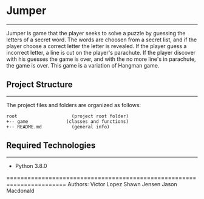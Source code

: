 # Jumper
---
Jumper is  game that the player seeks to solve a puzzle by guessing the letters of a secret word.
The words are choosen from a secret list, and if the player choose a correct letter the letter is revealed.
If the player guess a incorrect letter, a line is cut on the player's parachute. If the player discover with his guesses the game is over, and with the no more line's in parachute, the game is over. 
This game is a variation of Hangman game.

## Project Structure
---
The project files and folders are organized as follows:
```
root                    (project root folder)
+-- game              (classes and functions)
+-- README.md           (general info)
```

## Required Technologies
---
* Python 3.8.0

=======================================================================
Authors: 
Victor Lopez
Shawn Jensen
Jason Macdonald